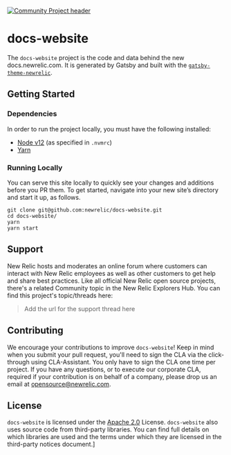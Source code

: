 [![Community Project header](https://github.com/newrelic/opensource-website/raw/master/src/images/categories/Community_Project.png)](https://opensource.newrelic.com/oss-category/#community-project)

# docs-website

The `docs-website` project is the code and data behind the new docs.newrelic.com. It is generated by Gatsby and built with the [`gatsby-theme-newrelic`](https://github.com/newrelic/gatsby-theme-newrelic/tree/develop/packages/gatsby-theme-newrelic).

## Getting Started

### Dependencies

In order to run the project locally, you must have the following installed:

* [Node v12](https://nodejs.org/en/) (as specified in `.nvmrc`)
* [Yarn](https://yarnpkg.com/)

### Running Locally

You can serve this site locally to quickly see your changes and additions before you PR them. To get started, navigate into your new site’s directory and start it up, as follows.

```shell
git clone git@github.com:newrelic/docs-website.git
cd docs-website/
yarn
yarn start
```

## Support

New Relic hosts and moderates an online forum where customers can interact with New Relic employees as well as other customers to get help and share best practices. Like all official New Relic open source projects, there's a related Community topic in the New Relic Explorers Hub. You can find this project's topic/threads here:

> Add the url for the support thread here

## Contributing

We encourage your contributions to improve `docs-website`! Keep in mind when you submit your pull request, you'll need to sign the CLA via the click-through using CLA-Assistant. You only have to sign the CLA one time per project.
If you have any questions, or to execute our corporate CLA, required if your contribution is on behalf of a company, please drop us an email at opensource@newrelic.com.

## License

`docs-website` is licensed under the [Apache 2.0](http://apache.org/licenses/LICENSE-2.0.txt) License.
`docs-website` also uses source code from third-party libraries. You can find full details on which libraries are used and the terms under which they are licensed in the third-party notices document.]
